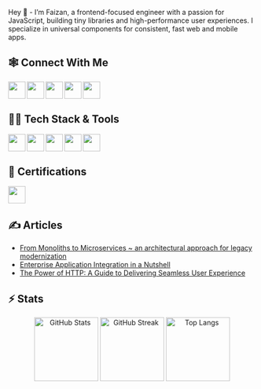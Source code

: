 Hey :wave: - I’m Faizan, a frontend-focused engineer with a passion for JavaScript, building tiny libraries and high-performance user experiences. I specialize in universal components for consistent, fast web and mobile apps.

## 🕸️ Connect With Me
[<img align="left" height="35" src="https://upload.wikimedia.org/wikipedia/commons/8/81/LinkedIn_icon.svg" />](https://linkedin.com/in/faizanuddin)
[<img align="left" height="35" src="https://upload.wikimedia.org/wikipedia/commons/6/6f/Logo_of_Twitter.svg"/>](https://twitter.com/faizanu94)
[<img align="left" height="35" src="https://upload.wikimedia.org/wikipedia/commons/e/ef/Stack_Overflow_icon.svg"/>](https://stackoverflow.com/users/4593781)
[<img align="left" height="35" src="https://upload.wikimedia.org/wikipedia/commons/e/ec/Medium_logo_Monogram.svg" />](https://medium.com/@faizanuddin)
[<img height="35" src="https://upload.wikimedia.org/wikipedia/commons/9/95/Instagram_logo_2022.svg" />](https://instagram.com/faizanu94)

## 👨‍💻 Tech Stack & Tools

[<img align="left" height="35" src="https://www.google.com/chrome/static/images/chrome-logo.svg" />](https://developer.chrome.com/)
[<img align="left" height="35" src="https://upload.wikimedia.org/wikipedia/commons/a/a7/React-icon.svg" />](https://reactjs.org/)
[<img align="left" height="35" src="https://upload.wikimedia.org/wikipedia/commons/d/db/Npm-logo.svg" />](https://reactjs.org/)
[<img align="left" height="35" src="https://upload.wikimedia.org/wikipedia/commons/d/d9/Node.js_logo.svg" />](https://nodejs.org/)
[<img height="35" src="https://upload.wikimedia.org/wikipedia/commons/5/5c/Amazon_Lambda_architecture_logo.svg" />](https://aws.amazon.com/lambda/)

## 📜 Certifications

[<img height="35" src="https://upload.wikimedia.org/wikipedia/commons/6/64/Logo-redis.svg" />](https://www.credential.net/fca07871-9904-4f1d-824e-5715113b431e)

## ✍️ Articles

- [From Monoliths to Microservices ~ an architectural approach for legacy modernization](https://medium.com/@faizanuddin/from-monoliths-to-microservices-an-architectural-approach-for-legacy-modernization-afa70b72be39)
- [Enterprise Application Integration in a Nutshell](https://medium.com/@faizanuddin/enterprise-application-integration-in-a-nutshell-cb024c3314ae)
- [The Power of HTTP: A Guide to Delivering Seamless User Experience](https://medium.com/@faizanuddin/the-power-of-http-a-guide-to-delivering-seamless-user-experience-7ef68931b788)

## ⚡ Stats

<p align="center">
  <img height="130" src="https://github-readme-stats.vercel.app/api?username=faizanu94&count_private=true&show_icons=true&include_all_commits=true&rank_icon=github&theme=transparent" alt="GitHub Stats" />
  <img height="130" src="https://github-readme-streak-stats.herokuapp.com?user=faizanu94&mode=weekly&theme=transparent" alt="GitHub Streak" />
  <img height="130" src="https://github-readme-stats.vercel.app/api/top-langs/?username=faizanu94&layout=compact&theme=transparent" alt="Top Langs" />
</p>
